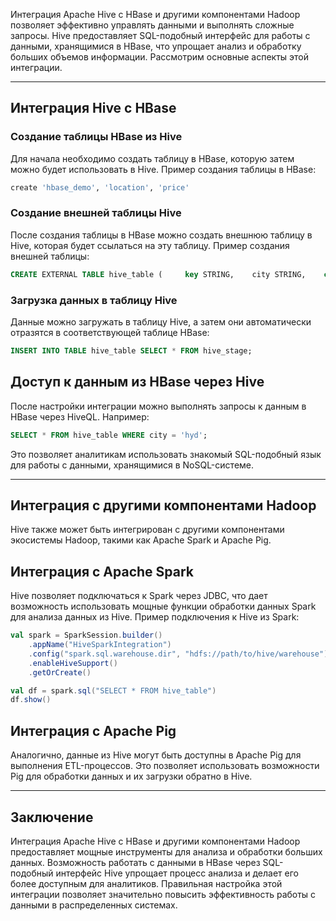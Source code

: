 
Интеграция Apache Hive с HBase и другими компонентами Hadoop позволяет эффективно управлять данными и выполнять сложные запросы. Hive предоставляет SQL-подобный интерфейс для работы с данными, хранящимися в HBase, что упрощает анализ и обработку больших объемов информации. Рассмотрим основные аспекты этой интеграции.

---
## Интеграция Hive с HBase

### Создание таблицы HBase из Hive
Для начала необходимо создать таблицу в HBase, которую затем можно будет использовать в Hive. Пример создания таблицы в HBase:

```bash
create 'hbase_demo', 'location', 'price'
```

### Создание внешней таблицы Hive
После создания таблицы в HBase можно создать внешнюю таблицу в Hive, которая будет ссылаться на эту таблицу. Пример создания внешней таблицы:

```sql
CREATE EXTERNAL TABLE hive_table (     key STRING,    city STRING,    cost INT )  STORED BY 'org.apache.hadoop.hive.hbase.HBaseStorageHandler'  WITH SERDEPROPERTIES ("hbase.columns.mapping" = ":key,location:city,price:cost")  TBLPROPERTIES ("hbase.table.name" = "hbase_demo");
```

### Загрузка данных в таблицу Hive
Данные можно загружать в таблицу Hive, а затем они автоматически отразятся в соответствующей таблице HBase:

```sql
INSERT INTO TABLE hive_table SELECT * FROM hive_stage;
```

## Доступ к данным из HBase через Hive

После настройки интеграции можно выполнять запросы к данным в HBase через HiveQL. Например:

```sql
SELECT * FROM hive_table WHERE city = 'hyd';
```
Это позволяет аналитикам использовать знакомый SQL-подобный язык для работы с данными, хранящимися в NoSQL-системе.

---

## Интеграция с другими компонентами Hadoop

Hive также может быть интегрирован с другими компонентами экосистемы Hadoop, такими как Apache Spark и Apache Pig.

## Интеграция с Apache Spark

Hive позволяет подключаться к Spark через JDBC, что дает возможность использовать мощные функции обработки данных Spark для анализа данных из Hive. Пример подключения к Hive из Spark:

```scala
val spark = SparkSession.builder()     
	.appName("HiveSparkIntegration")    
	.config("spark.sql.warehouse.dir", "hdfs://path/to/hive/warehouse")    
	.enableHiveSupport()    
	.getOrCreate() 

val df = spark.sql("SELECT * FROM hive_table") 
df.show()
```
## Интеграция с Apache Pig

Аналогично, данные из Hive могут быть доступны в Apache Pig для выполнения ETL-процессов. Это позволяет использовать возможности Pig для обработки данных и их загрузки обратно в Hive.

---
## Заключение

Интеграция Apache Hive с HBase и другими компонентами Hadoop предоставляет мощные инструменты для анализа и обработки больших данных. Возможность работать с данными в HBase через SQL-подобный интерфейс Hive упрощает процесс анализа и делает его более доступным для аналитиков. Правильная настройка этой интеграции позволяет значительно повысить эффективность работы с данными в распределенных системах.